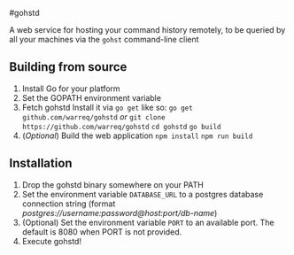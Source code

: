 #gohstd

A web service for hosting your command history remotely, to be queried by all your machines via the `gohst` command-line client

## Building from source

1. Install Go for your platform
2. Set the GOPATH environment variable
3. Fetch gohstd
Install it via `go get` like so:
    `go get github.com/warreq/gohstd`
_or_
   `git clone https://github.com/warreq/gohstd`
   `cd gohstd` 
   `go build`
4. (_Optional_) Build the web application
   `npm install`
   `npm run build`

## Installation

1. Drop the gohstd binary somewhere on your PATH
2. Set the environment variable `DATABASE_URL` to a postgres database connection string (format _postgres://username:password@host:port/db-name_) 
2. (Optional) Set the environment variable `PORT` to an available port. The default is 8080 when PORT is not provided. 
3. Execute gohstd! 
